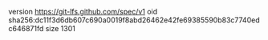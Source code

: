 version https://git-lfs.github.com/spec/v1
oid sha256:dc11f3d6db607c690a0019f8abd26462e42fe69385590b83c7740edc646871fd
size 1301
